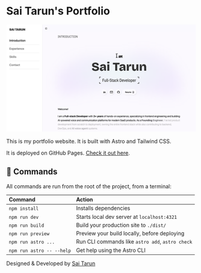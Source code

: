 # Sai Tarun's Portfolio

![Portfolio](./public/screenshot.png)

This is my portfolio website. It is built with Astro and Tailwind CSS.

It is deployed on GitHub Pages. [Check it out here](https://saitaruna.github.io/portfolio).

## 🧞 Commands

All commands are run from the root of the project, from a terminal:

| Command                   | Action                                           |
| :------------------------ | :----------------------------------------------- |
| `npm install`             | Installs dependencies                            |
| `npm run dev`             | Starts local dev server at `localhost:4321`      |
| `npm run build`           | Build your production site to `./dist/`          |
| `npm run preview`         | Preview your build locally, before deploying     |
| `npm run astro ...`       | Run CLI commands like `astro add`, `astro check` |
| `npm run astro -- --help` | Get help using the Astro CLI                     |

Designed & Developed by [Sai Tarun](https://github.com/SaiTarunA)

